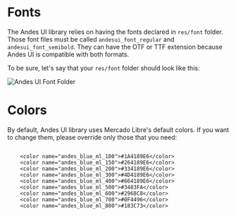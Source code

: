 # Fonts
The Andes UI library relies on having the fonts declared in `res/font` folder. Those font files must be called `andesui_font_regular` and `andesui_font_semibold`. They can have the OTF or TTF extension because Andes UI is compatible with both formats.

To be sure, let's say that your `res/font` folder should look like this: 

![Andes UI Font Folder](https://user-images.githubusercontent.com/35068259/72909489-decff680-3d15-11ea-8476-18f25dbae082.png)

# Colors
By default, Andes UI library uses Mercado Libre's default colors. If you want to change them, please override only those that you need:


```

    <color name="andes_blue_ml_100">#1A4189E6</color>
    <color name="andes_blue_ml_150">#264189E6</color>
    <color name="andes_blue_ml_200">#334189E6</color>
    <color name="andes_blue_ml_300">#4D4189E6</color>
    <color name="andes_blue_ml_400">#664189E6</color>
    <color name="andes_blue_ml_500">#3483FA</color>
    <color name="andes_blue_ml_600">#2968C8</color>
    <color name="andes_blue_ml_700">#0F4496</color>
    <color name="andes_blue_ml_800">#183C73</color>

```